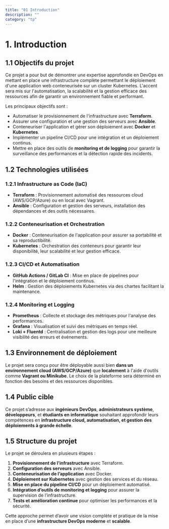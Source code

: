 ```yaml
---
title: "01 Introduction"
description: ""
category: "tp"
---
```


# 1. Introduction

## 1.1 Objectifs du projet

Ce projet a pour but de démontrer une expertise approfondie en DevOps en mettant en place une infrastructure complète permettant le déploiement d'une application web conteneurisée sur un cluster Kubernetes. L'accent sera mis sur l'automatisation, la scalabilité et la gestion efficace des ressources afin de garantir un environnement fiable et performant.

Les principaux objectifs sont :
- Automatiser le provisionnement de l'infrastructure avec **Terraform**.
- Assurer une configuration et une gestion des serveurs avec **Ansible**.
- Conteneuriser l'application et gérer son déploiement avec **Docker** et **Kubernetes**.
- Implémenter un pipeline CI/CD pour une intégration et un déploiement continus.
- Mettre en place des outils de **monitoring et de logging** pour garantir la surveillance des performances et la détection rapide des incidents.

## 1.2 Technologies utilisées

### 1.2.1 Infrastructure as Code (IaC)
- **Terraform** : Provisionnement automatisé des ressources cloud (AWS/GCP/Azure) ou en local avec Vagrant.
- **Ansible** : Configuration et gestion des serveurs, installation des dépendances et des outils nécessaires.

### 1.2.2 Conteneurisation et Orchestration
- **Docker** : Conteneurisation de l'application pour assurer sa portabilité et sa reproductibilité.
- **Kubernetes** : Orchestration des conteneurs pour garantir leur disponibilité, leur scalabilité et leur gestion efficace.

### 1.2.3 CI/CD et Automatisation
- **GitHub Actions / GitLab CI** : Mise en place de pipelines pour l'intégration et le déploiement continus.
- **Helm** : Gestion des déploiements Kubernetes via des chartes facilitant la maintenance.

### 1.2.4 Monitoring et Logging
- **Prometheus** : Collecte et stockage des métriques pour l'analyse des performances.
- **Grafana** : Visualisation et suivi des métriques en temps réel.
- **Loki + Fluentd** : Centralisation et gestion des logs pour une meilleure visibilité des erreurs et événements.

## 1.3 Environnement de déploiement

Le projet sera conçu pour être déployable aussi bien **dans un environnement cloud (AWS/GCP/Azure)** que **localement** à l'aide d'outils comme **Vagrant ou Minikube**. Le choix de la plateforme sera déterminé en fonction des besoins et des ressources disponibles.

## 1.4 Public cible

Ce projet s’adresse aux **ingénieurs DevOps**, **administrateurs système**, **développeurs**, et **étudiants en informatique** souhaitant approfondir leurs compétences en **infrastructure cloud, automatisation, et gestion des déploiements à grande échelle**.

## 1.5 Structure du projet

Le projet se déroulera en plusieurs étapes :
1. **Provisionnement de l’infrastructure** avec Terraform.
2. **Configuration des serveurs** avec Ansible.
3. **Conteneurisation de l’application** avec Docker.
4. **Déploiement sur Kubernetes** avec gestion des services et du réseau.
5. **Mise en place du pipeline CI/CD** pour un déploiement automatisé.
6. **Intégration d’outils de monitoring et logging** pour assurer la supervision de l’infrastructure.
7. **Tests et amélioration continue** pour optimiser les performances et la sécurité.

Cette approche permet d’avoir une vision complète et pratique de la mise en place d’une **infrastructure DevOps moderne** et **scalable**.

